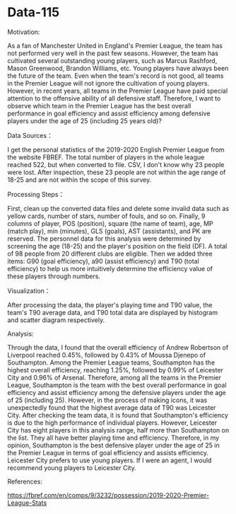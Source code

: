 # Data-115
Motivation:

As a fan of Manchester United in England's Premier League, the team has not performed very well in the past few seasons. However, the team has cultivated several outstanding young players, such as Marcus Rashford, Mason Greenwood, Brandon Williams, etc. Young players have always been the future of the team. Even when the team's record is not good, all teams in the Premier League will not ignore the cultivation of young players. However, in recent years, all teams in the Premier League have paid special attention to the offensive ability of all defensive staff. Therefore, I want to observe which team in the Premier League has the best overall performance in goal efficiency and assist efficiency among defensive players under the age of 25 (including 25 years old)?

Data Sources：

I get the personal statistics of the 2019-2020 English Premier League from the website FBREF. The total number of players in the whole league reached 522, but when converted to file. CSV, I don't know why 23 people were lost. After inspection, these 23 people are not within the age range of 18-25 and are not within the scope of this survey.

Processing Steps：

First, clean up the converted data files and delete some invalid data such as yellow cards, number of stars, number of fouls, and so on. Finally, 9 columns of player, POS (position), square (the name of team), age, MP (match play), min (minutes), GLS (goals), AST (assistants), and PK are reserved. The personnel data for this analysis were determined by screening the age (18-25) and the player's position on the field (DF). A total of 98 people from 20 different clubs are eligible. Then we added three items: G90 (goal efficiency), a90 (assist efficiency) and T90 (total efficiency) to help us more intuitively determine the efficiency value of these players through numbers.

Visualization：

After processing the data, the player's playing time and T90 value, the team's T90 average data, and T90 total data are displayed by histogram and scatter diagram respectively.

Analysis:

Through the data, I found that the overall efficiency of Andrew Robertson of Liverpool reached 0.45%, followed by 0.43% of Moussa  Djenepo of Southampton. Among the Premier League teams, Southampton has the highest overall efficiency, reaching 1.25%, followed by 0.99% of Leicester City and 0.96% of Arsenal. Therefore, among all the teams in the Premier League, Southampton is the team with the best overall performance in goal efficiency and assist efficiency among the defensive players under the age of 25 (including 25). However, in the process of making icons, it was unexpectedly found that the highest average data of T90 was Leicester City. After checking the team data, it is found that Southampton's efficiency is due to the high performance of individual players. However, Leicester City has eight players in this analysis range, half more than Southampton on the list. They all have better playing time and efficiency. Therefore, in my opinion, Southampton is the best defensive player under the age of 25 in the Premier League in terms of goal efficiency and assists efficiency. Leicester City prefers to use young players. If I were an agent, I would recommend young players to Leicester City.

References:

https://fbref.com/en/comps/9/3232/possession/2019-2020-Premier-League-Stats
